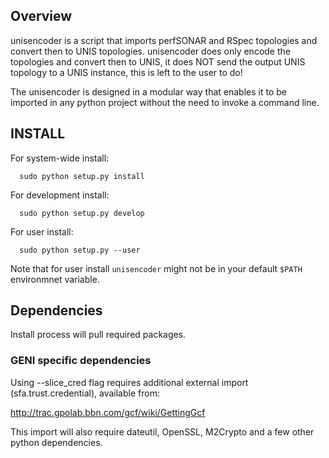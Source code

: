 ## Overview

unisencoder is a script that imports perfSONAR and RSpec topologies and convert then to UNIS topologies.
unisencoder does only encode the topologies and convert then to UNIS, it does NOT send the output UNIS topology
to a UNIS instance, this is left to the user to do!

The unisencoder is designed in a modular way that enables it to be imported in any python project without the need to
invoke a command line.


## INSTALL

For system-wide install:
```
  sudo python setup.py install
```

For development install:
```
  sudo python setup.py develop
```
For user install:
```
  sudo python setup.py --user
```

Note that for user install `unisencoder` might not be in your default `$PATH` environmnet variable.

## Dependencies

Install process will pull required packages.

### GENI specific dependencies

Using --slice_cred flag requires additional external import
(sfa.trust.credential), available from:  

http://trac.gpolab.bbn.com/gcf/wiki/GettingGcf

This import will also require dateutil, OpenSSL, M2Crypto and a few other python
dependencies.
